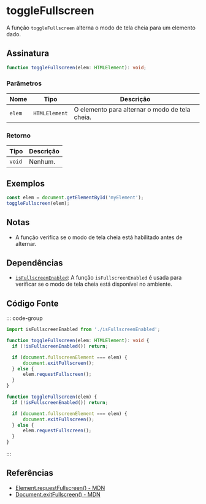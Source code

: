 # toggleFullscreen

A função `toggleFullscreen` alterna o modo de tela cheia para um elemento dado.

## Assinatura

```typescript
function toggleFullscreen(elem: HTMLElement): void;
```

### Parâmetros

| Nome  | Tipo         | Descrição                                              |
|-------|--------------|--------------------------------------------------------|
| `elem` | `HTMLElement` | O elemento para alternar o modo de tela cheia.         |

### Retorno

| Tipo   | Descrição |
|--------|-----------|
| `void` | Nenhum.   |

## Exemplos

```typescript
const elem = document.getElementById('myElement');
toggleFullscreen(elem);
```

## Notas

- A função verifica se o modo de tela cheia está habilitado antes de alternar.

## Dependências

- [`isFullscreenEnabled`](./isFullscreenEnabled.md): A função `isFullscreenEnabled` é usada para verificar se o modo de tela cheia está disponível no ambiente.

## Código Fonte

::: code-group
```typescript
import isFullscreenEnabled from './isFullscreenEnabled';

function toggleFullscreen(elem: HTMLElement): void {
  if (!isFullscreenEnabled()) return;

  if (document.fullscreenElement === elem) {
      document.exitFullscreen();
  } else {
      elem.requestFullscreen();
  }
}
```

```javascript
function toggleFullscreen(elem) {
  if (!isFullscreenEnabled()) return;

  if (document.fullscreenElement === elem) {
      document.exitFullscreen();
  } else {
      elem.requestFullscreen();
  }
}
```
:::

## Referências

- [Element.requestFullscreen() - MDN](https://developer.mozilla.org/en-US/docs/Web/API/Element/requestFullscreen)
- [Document.exitFullscreen() - MDN](https://developer.mozilla.org/en-US/docs/Web/API/Document/exitFullscreen)